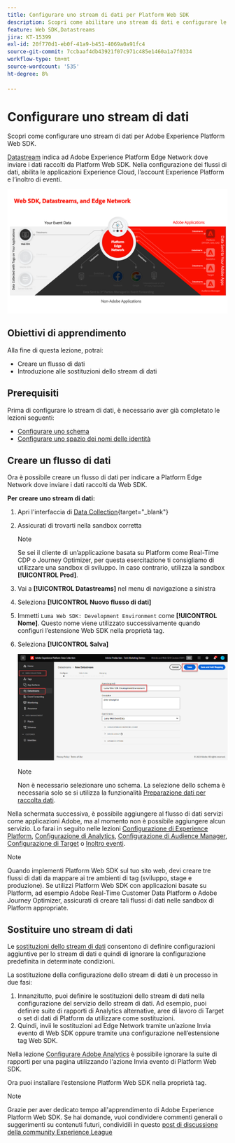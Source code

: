 ```yaml
---
title: Configurare uno stream di dati per Platform Web SDK
description: Scopri come abilitare uno stream di dati e configurare le soluzioni Experience Cloud. Questa lezione fa parte del tutorial Implementare Adobe Experience Cloud con Web SDK.
feature: Web SDK,Datastreams
jira: KT-15399
exl-id: 20f770d1-eb0f-41a9-b451-4069a0a91fc4
source-git-commit: 7ccbaaf4db43921f07c971c485e1460a1a7f0334
workflow-type: tm+mt
source-wordcount: '535'
ht-degree: 8%

---
```


# Configurare uno stream di dati

Scopri come configurare uno stream di dati per Adobe Experience Platform Web SDK.

[Datastream](https://experienceleague.adobe.com/en/docs/experience-platform/datastreams/overview) indica ad Adobe Experience Platform Edge Network dove inviare i dati raccolti da Platform Web SDK. Nella configurazione dei flussi di dati, abilita le applicazioni Experience Cloud, l’account Experience Platform e l’inoltro di eventi.

![SDK Web, flussi di dati e diagramma di Edge Network](assets/dc-websdk-datastreams.png)

## Obiettivi di apprendimento

Alla fine di questa lezione, potrai:

* Creare un flusso di dati
* Introduzione alle sostituzioni dello stream di dati

## Prerequisiti

Prima di configurare lo stream di dati, è necessario aver già completato le lezioni seguenti:

* [Configurare uno schema](configure-schemas.md)
* [Configurare uno spazio dei nomi delle identità](configure-identities.md)

## Creare un flusso di dati

Ora è possibile creare un flusso di dati per indicare a Platform Edge Network dove inviare i dati raccolti da Web SDK.

**Per creare uno stream di dati:**

1. Apri l&#39;interfaccia di [Data Collection](https://experience.adobe.com/data-collection/){target="_blank"}
1. Assicurati di trovarti nella sandbox corretta

   >[!NOTE]
   >
   >Se sei il cliente di un’applicazione basata su Platform come Real-Time CDP o Journey Optimizer, per questa esercitazione ti consigliamo di utilizzare una sandbox di sviluppo. In caso contrario, utilizza la sandbox **[!UICONTROL Prod]**.

1. Vai a **[!UICONTROL Datastreams]** nel menu di navigazione a sinistra
1. Seleziona **[!UICONTROL Nuovo flusso di dati]**
1. Immetti `Luma Web SDK: Development Environment` come **[!UICONTROL Nome]**. Questo nome viene utilizzato successivamente quando configuri l’estensione Web SDK nella proprietà tag.
1. Seleziona **[!UICONTROL Salva]**

   ![Crea lo stream di dati](assets/datastream-create-new-datastream.png)

   >[!NOTE]
   >
   >Non è necessario selezionare uno schema. La selezione dello schema è necessaria solo se si utilizza la funzionalità [Preparazione dati per raccolta dati](/help/data-collection/edge/data-prep.md).

Nella schermata successiva, è possibile aggiungere al flusso di dati servizi come applicazioni Adobe, ma al momento non è possibile aggiungere alcun servizio. Lo farai in seguito nelle lezioni [Configurazione di Experience Platform](setup-experience-platform.md), [Configurazione di Analytics](setup-analytics.md), [Configurazione di Audience Manager](setup-audience-manager.md), [Configurazione di Target](setup-target.md) o [Inoltro eventi](setup-event-forwarding.md).

>[!NOTE]
>
>Quando implementi Platform Web SDK sul tuo sito web, devi creare tre flussi di dati da mappare ai tre ambienti di tag (sviluppo, stage e produzione). Se utilizzi Platform Web SDK con applicazioni basate su Platform, ad esempio Adobe Real-Time Customer Data Platform o Adobe Journey Optimizer, assicurati di creare tali flussi di dati nelle sandbox di Platform appropriate.

## Sostituire uno stream di dati

Le [sostituzioni dello stream di dati](https://experienceleague.adobe.com/en/docs/experience-platform/datastreams/overrides) consentono di definire configurazioni aggiuntive per lo stream di dati e quindi di ignorare la configurazione predefinita in determinate condizioni.

La sostituzione della configurazione dello stream di dati è un processo in due fasi:

1. Innanzitutto, puoi definire le sostituzioni dello stream di dati nella configurazione del servizio dello stream di dati. Ad esempio, puoi definire suite di rapporti di Analytics alternative, aree di lavoro di Target o set di dati di Platform da utilizzare come sostituzioni.
1. Quindi, invii le sostituzioni ad Edge Network tramite un’azione Invia evento di Web SDK oppure tramite una configurazione nell’estensione tag Web SDK.

Nella lezione [Configurare Adobe Analytics](setup-analytics.md) è possibile ignorare la suite di rapporti per una pagina utilizzando l&#39;azione Invia evento di Platform Web SDK.

Ora puoi installare l’estensione Platform Web SDK nella proprietà tag.

>[!NOTE]
>
>Grazie per aver dedicato tempo all&#39;apprendimento di Adobe Experience Platform Web SDK. Se hai domande, vuoi condividere commenti generali o suggerimenti su contenuti futuri, condividili in questo [post di discussione della community Experience League](https://experienceleaguecommunities.adobe.com/t5/adobe-experience-platform-data/tutorial-discussion-implement-adobe-experience-cloud-with-web/td-p/444996)
